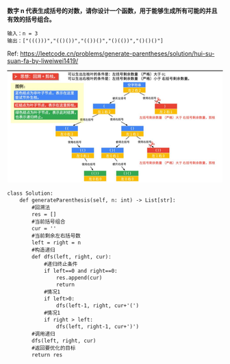 **数字 n 代表生成括号的对数，请你设计一个函数，用于能够生成所有可能的并且有效的括号组合。**

```
输入：n = 3
输出：["((()))","(()())","(())()","()(())","()()()"]
```

Ref: https://leetcode.cn/problems/generate-parentheses/solution/hui-su-suan-fa-by-liweiwei1419/

![algo5](./images/algo5.jpg)

```
class Solution:
    def generateParenthesis(self, n: int) -> List[str]:
        #回溯法
        res = []
        #当前括号组合
        cur = ''
        #当前剩余左右括号数
        left = right = n
        #构造递归
        def dfs(left, right, cur):
            #递归终止条件
            if left==0 and right==0:
                res.append(cur)
                return
            #情况1
            if left>0:
                dfs(left-1, right, cur+'(')
            #情况1
            if right > left:
                dfs(left, right-1, cur+')')
        #调用递归
        dfs(left, right, cur)
        #返回要优化的目标
        return res
```